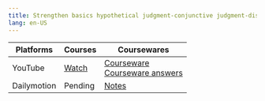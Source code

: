 ```yaml
---
title: Strengthen basics hypothetical judgment-conjunctive judgment-disjunctive judgment
lang: en-US
---
```


| Platforms | Courses                                                                                      | Coursewares                                                                                                                                           |
|-----------|----------------------------------------------------------------------------------------------|-------------------------------------------------------------------------------------------------------------------------------------------------------|
| YouTube   | [Watch](https://www.youtube.com/watch?v=Z5IyBB2wW6c&list=PLm0MFkgiW1Jifh_vbdTALFpNGQ5V1hoDO) | [Courseware](../../public/logic/Courses/pdf/1%20Courseware.pdf)<br/>[Courseware answers](../../public/logic/Courses/pdf/1%20Courseware%20answers.pdf) |
| Dailymotion  | Pending                                                                                      | [Notes](../../public/logic/Courses/pdf/Notes.pdf)                                                                                                     |


